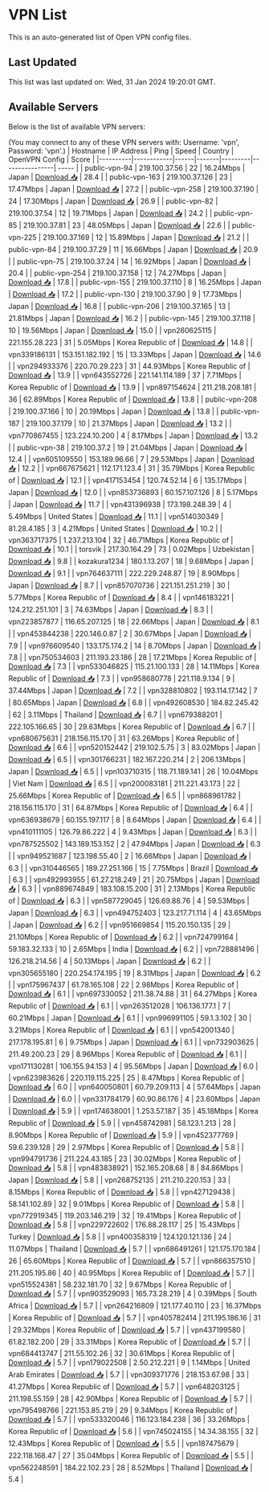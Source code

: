 # VPN List

This is an auto-generated list of Open VPN config files.

## Last Updated

This list was last updated on: Wed, 31 Jan 2024 19:20:01 GMT.

## Available Servers

Below is the list of available VPN servers:

(You may connect to any of these VPN servers with: Username: 'vpn', Password: 'vpn'.)
| Hostname | IP Address | Ping | Speed | Country | OpenVPN Config | Score |
|----------|------------|------|-------|---------|----------------| ----- |
| public-vpn-94 | 219.100.37.56 | 22 | 16.24Mbps | Japan | [Download 📥](./configs/server_0_JP.ovpn) | 28.4 |
| public-vpn-163 | 219.100.37.126 | 23 | 17.47Mbps | Japan | [Download 📥](./configs/server_1_JP.ovpn) | 27.2 |
| public-vpn-258 | 219.100.37.190 | 24 | 17.30Mbps | Japan | [Download 📥](./configs/server_2_JP.ovpn) | 26.9 |
| public-vpn-82 | 219.100.37.54 | 12 | 19.71Mbps | Japan | [Download 📥](./configs/server_3_JP.ovpn) | 24.2 |
| public-vpn-85 | 219.100.37.81 | 23 | 48.05Mbps | Japan | [Download 📥](./configs/server_4_JP.ovpn) | 22.6 |
| public-vpn-225 | 219.100.37.169 | 12 | 15.89Mbps | Japan | [Download 📥](./configs/server_5_JP.ovpn) | 21.2 |
| public-vpn-84 | 219.100.37.29 | 11 | 16.66Mbps | Japan | [Download 📥](./configs/server_6_JP.ovpn) | 20.9 |
| public-vpn-75 | 219.100.37.24 | 14 | 16.92Mbps | Japan | [Download 📥](./configs/server_7_JP.ovpn) | 20.4 |
| public-vpn-254 | 219.100.37.158 | 12 | 74.27Mbps | Japan | [Download 📥](./configs/server_8_JP.ovpn) | 17.8 |
| public-vpn-155 | 219.100.37.110 | 8 | 16.25Mbps | Japan | [Download 📥](./configs/server_9_JP.ovpn) | 17.2 |
| public-vpn-130 | 219.100.37.90 | 9 | 17.73Mbps | Japan | [Download 📥](./configs/server_10_JP.ovpn) | 16.8 |
| public-vpn-206 | 219.100.37.165 | 13 | 21.81Mbps | Japan | [Download 📥](./configs/server_11_JP.ovpn) | 16.2 |
| public-vpn-145 | 219.100.37.118 | 10 | 19.56Mbps | Japan | [Download 📥](./configs/server_12_JP.ovpn) | 15.0 |
| vpn260625115 | 221.155.28.223 | 31 | 5.05Mbps | Korea Republic of | [Download 📥](./configs/server_13_KR.ovpn) | 14.8 |
| vpn339186131 | 153.151.182.192 | 15 | 13.33Mbps | Japan | [Download 📥](./configs/server_14_JP.ovpn) | 14.6 |
| vpn294933376 | 220.70.29.223 | 31 | 44.93Mbps | Korea Republic of | [Download 📥](./configs/server_15_KR.ovpn) | 13.9 |
| vpn643552726 | 221.141.114.189 | 37 | 7.71Mbps | Korea Republic of | [Download 📥](./configs/server_16_KR.ovpn) | 13.9 |
| vpn897154624 | 211.218.208.181 | 36 | 62.89Mbps | Korea Republic of | [Download 📥](./configs/server_17_KR.ovpn) | 13.8 |
| public-vpn-208 | 219.100.37.166 | 10 | 20.19Mbps | Japan | [Download 📥](./configs/server_18_JP.ovpn) | 13.8 |
| public-vpn-187 | 219.100.37.179 | 10 | 21.37Mbps | Japan | [Download 📥](./configs/server_19_JP.ovpn) | 13.2 |
| vpn770867455 | 123.224.10.200 | 4 | 8.17Mbps | Japan | [Download 📥](./configs/server_20_JP.ovpn) | 13.2 |
| public-vpn-38 | 219.100.37.2 | 19 | 21.04Mbps | Japan | [Download 📥](./configs/server_21_JP.ovpn) | 12.4 |
| vpn605109550 | 153.189.96.66 | 7 | 29.53Mbps | Japan | [Download 📥](./configs/server_22_JP.ovpn) | 12.2 |
| vpn667675621 | 112.171.123.4 | 31 | 35.79Mbps | Korea Republic of | [Download 📥](./configs/server_23_KR.ovpn) | 12.1 |
| vpn417153454 | 120.74.52.14 | 6 | 135.17Mbps | Japan | [Download 📥](./configs/server_24_JP.ovpn) | 12.0 |
| vpn853736893 | 60.157.107.126 | 8 | 5.17Mbps | Japan | [Download 📥](./configs/server_25_JP.ovpn) | 11.7 |
| vpn431396938 | 173.198.248.39 | 4 | 5.49Mbps | United States | [Download 📥](./configs/server_26_US.ovpn) | 11.1 |
| vpn514030349 | 81.28.4.185 | 3 | 4.21Mbps | United States | [Download 📥](./configs/server_27_US.ovpn) | 10.2 |
| vpn363717375 | 1.237.213.104 | 32 | 46.71Mbps | Korea Republic of | [Download 📥](./configs/server_28_KR.ovpn) | 10.1 |
| torsvik | 217.30.164.29 | 73 | 0.02Mbps | Uzbekistan | [Download 📥](./configs/server_29_UZ.ovpn) | 9.8 |
| kozakura1234 | 180.1.13.207 | 18 | 9.68Mbps | Japan | [Download 📥](./configs/server_30_JP.ovpn) | 9.1 |
| vpn764637111 | 222.229.248.87 | 19 | 8.90Mbps | Japan | [Download 📥](./configs/server_31_JP.ovpn) | 8.7 |
| vpn857070736 | 221.151.251.219 | 30 | 5.77Mbps | Korea Republic of | [Download 📥](./configs/server_32_KR.ovpn) | 8.4 |
| vpn146183221 | 124.212.251.101 | 3 | 74.63Mbps | Japan | [Download 📥](./configs/server_33_JP.ovpn) | 8.3 |
| vpn223857877 | 116.65.207.125 | 18 | 22.66Mbps | Japan | [Download 📥](./configs/server_34_JP.ovpn) | 8.1 |
| vpn453844238 | 220.146.0.87 | 2 | 30.67Mbps | Japan | [Download 📥](./configs/server_35_JP.ovpn) | 7.9 |
| vpn976609540 | 133.175.174.2 | 14 | 8.70Mbps | Japan | [Download 📥](./configs/server_36_JP.ovpn) | 7.8 |
| vpn750534603 | 211.193.23.186 | 28 | 17.21Mbps | Korea Republic of | [Download 📥](./configs/server_37_KR.ovpn) | 7.3 |
| vpn533046825 | 115.21.100.133 | 28 | 14.11Mbps | Korea Republic of | [Download 📥](./configs/server_38_KR.ovpn) | 7.3 |
| vpn958680778 | 221.118.9.134 | 9 | 37.44Mbps | Japan | [Download 📥](./configs/server_39_JP.ovpn) | 7.2 |
| vpn328810802 | 193.114.17.142 | 7 | 80.65Mbps | Japan | [Download 📥](./configs/server_40_JP.ovpn) | 6.8 |
| vpn492608530 | 184.82.245.42 | 62 | 3.11Mbps | Thailand | [Download 📥](./configs/server_41_TH.ovpn) | 6.7 |
| vpn679388201 | 222.105.166.65 | 30 | 29.63Mbps | Korea Republic of | [Download 📥](./configs/server_42_KR.ovpn) | 6.7 |
| vpn680675631 | 218.156.115.170 | 31 | 63.26Mbps | Korea Republic of | [Download 📥](./configs/server_43_KR.ovpn) | 6.6 |
| vpn520152442 | 219.102.5.75 | 3 | 83.02Mbps | Japan | [Download 📥](./configs/server_44_JP.ovpn) | 6.5 |
| vpn301766231 | 182.167.220.214 | 2 | 206.13Mbps | Japan | [Download 📥](./configs/server_45_JP.ovpn) | 6.5 |
| vpn103710315 | 118.71.189.141 | 26 | 10.04Mbps | Viet Nam | [Download 📥](./configs/server_46_VN.ovpn) | 6.5 |
| vpn200083181 | 211.221.43.173 | 22 | 25.66Mbps | Korea Republic of | [Download 📥](./configs/server_47_KR.ovpn) | 6.5 |
| vpn868961782 | 218.156.115.170 | 31 | 64.87Mbps | Korea Republic of | [Download 📥](./configs/server_48_KR.ovpn) | 6.4 |
| vpn636938679 | 60.155.197.117 | 8 | 8.64Mbps | Japan | [Download 📥](./configs/server_49_JP.ovpn) | 6.4 |
| vpn410111105 | 126.79.86.222 | 4 | 9.43Mbps | Japan | [Download 📥](./configs/server_50_JP.ovpn) | 6.3 |
| vpn787525502 | 143.189.153.152 | 2 | 47.94Mbps | Japan | [Download 📥](./configs/server_51_JP.ovpn) | 6.3 |
| vpn949521687 | 123.198.55.40 | 2 | 16.66Mbps | Japan | [Download 📥](./configs/server_52_JP.ovpn) | 6.3 |
| vpn310446565 | 189.27.251.166 | 15 | 7.75Mbps | Brazil | [Download 📥](./configs/server_53_BR.ovpn) | 6.3 |
| vpn492993955 | 61.27.218.249 | 21 | 20.75Mbps | Japan | [Download 📥](./configs/server_54_JP.ovpn) | 6.3 |
| vpn889674849 | 183.108.15.200 | 31 | 2.13Mbps | Korea Republic of | [Download 📥](./configs/server_55_KR.ovpn) | 6.3 |
| vpn587729045 | 126.69.88.76 | 4 | 59.53Mbps | Japan | [Download 📥](./configs/server_56_JP.ovpn) | 6.3 |
| vpn494752403 | 123.217.71.114 | 4 | 43.65Mbps | Japan | [Download 📥](./configs/server_57_JP.ovpn) | 6.2 |
| vpn951669854 | 115.20.150.135 | 29 | 21.10Mbps | Korea Republic of | [Download 📥](./configs/server_58_KR.ovpn) | 6.2 |
| vpn724799164 | 59.183.32.133 | 10 | 2.65Mbps | India | [Download 📥](./configs/server_59_IN.ovpn) | 6.2 |
| vpn728881496 | 126.218.214.56 | 4 | 50.13Mbps | Japan | [Download 📥](./configs/server_60_JP.ovpn) | 6.2 |
| vpn305655180 | 220.254.174.195 | 19 | 8.31Mbps | Japan | [Download 📥](./configs/server_61_JP.ovpn) | 6.2 |
| vpn175967437 | 61.78.165.108 | 22 | 2.98Mbps | Korea Republic of | [Download 📥](./configs/server_62_KR.ovpn) | 6.1 |
| vpn697330052 | 211.38.74.88 | 31 | 64.27Mbps | Korea Republic of | [Download 📥](./configs/server_63_KR.ovpn) | 6.1 |
| vpn263512028 | 106.136.177.1 | 7 | 60.21Mbps | Japan | [Download 📥](./configs/server_64_JP.ovpn) | 6.1 |
| vpn996991105 | 59.1.3.102 | 30 | 3.21Mbps | Korea Republic of | [Download 📥](./configs/server_65_KR.ovpn) | 6.1 |
| vpn542001340 | 217.178.195.81 | 6 | 9.75Mbps | Japan | [Download 📥](./configs/server_66_JP.ovpn) | 6.1 |
| vpn732903625 | 211.49.200.23 | 29 | 8.96Mbps | Korea Republic of | [Download 📥](./configs/server_67_KR.ovpn) | 6.1 |
| vpn171130281 | 106.155.94.153 | 4 | 95.56Mbps | Japan | [Download 📥](./configs/server_68_JP.ovpn) | 6.0 |
| vpn623983626 | 220.119.115.225 | 25 | 8.47Mbps | Korea Republic of | [Download 📥](./configs/server_69_KR.ovpn) | 6.0 |
| vpn640050801 | 60.79.209.113 | 4 | 57.64Mbps | Japan | [Download 📥](./configs/server_70_JP.ovpn) | 6.0 |
| vpn331784179 | 60.90.86.176 | 4 | 23.60Mbps | Japan | [Download 📥](./configs/server_71_JP.ovpn) | 5.9 |
| vpn174638001 | 1.253.57.187 | 35 | 45.18Mbps | Korea Republic of | [Download 📥](./configs/server_72_KR.ovpn) | 5.9 |
| vpn458742981 | 58.123.1.213 | 28 | 8.90Mbps | Korea Republic of | [Download 📥](./configs/server_73_KR.ovpn) | 5.9 |
| vpn452377769 | 59.6.239.128 | 29 | 2.97Mbps | Korea Republic of | [Download 📥](./configs/server_74_KR.ovpn) | 5.8 |
| vpn994791736 | 211.224.43.185 | 23 | 30.02Mbps | Korea Republic of | [Download 📥](./configs/server_75_KR.ovpn) | 5.8 |
| vpn483838921 | 152.165.208.68 | 8 | 84.86Mbps | Japan | [Download 📥](./configs/server_76_JP.ovpn) | 5.8 |
| vpn268752135 | 211.210.220.153 | 33 | 8.15Mbps | Korea Republic of | [Download 📥](./configs/server_77_KR.ovpn) | 5.8 |
| vpn427129438 | 58.141.102.89 | 32 | 9.01Mbps | Korea Republic of | [Download 📥](./configs/server_78_KR.ovpn) | 5.8 |
| vpn772919345 | 119.203.146.219 | 32 | 19.41Mbps | Korea Republic of | [Download 📥](./configs/server_79_KR.ovpn) | 5.8 |
| vpn229722602 | 176.88.28.117 | 25 | 15.43Mbps | Turkey | [Download 📥](./configs/server_80_TR.ovpn) | 5.8 |
| vpn400358319 | 124.120.121.136 | 24 | 11.07Mbps | Thailand | [Download 📥](./configs/server_81_TH.ovpn) | 5.7 |
| vpn686491261 | 121.175.170.184 | 26 | 65.60Mbps | Korea Republic of | [Download 📥](./configs/server_82_KR.ovpn) | 5.7 |
| vpn866357510 | 211.205.195.86 | 40 | 40.95Mbps | Korea Republic of | [Download 📥](./configs/server_83_KR.ovpn) | 5.7 |
| vpn515524381 | 58.232.181.70 | 32 | 9.67Mbps | Korea Republic of | [Download 📥](./configs/server_84_KR.ovpn) | 5.7 |
| vpn903529093 | 165.73.28.219 | 4 | 0.39Mbps | South Africa | [Download 📥](./configs/server_85_ZA.ovpn) | 5.7 |
| vpn264216809 | 121.177.40.110 | 23 | 16.37Mbps | Korea Republic of | [Download 📥](./configs/server_86_KR.ovpn) | 5.7 |
| vpn405782414 | 211.195.186.16 | 31 | 29.32Mbps | Korea Republic of | [Download 📥](./configs/server_87_KR.ovpn) | 5.7 |
| vpn437199580 | 61.82.182.200 | 29 | 33.31Mbps | Korea Republic of | [Download 📥](./configs/server_88_KR.ovpn) | 5.7 |
| vpn684413747 | 211.55.102.26 | 32 | 30.61Mbps | Korea Republic of | [Download 📥](./configs/server_89_KR.ovpn) | 5.7 |
| vpn179022508 | 2.50.212.221 | 9 | 1.14Mbps | United Arab Emirates | [Download 📥](./configs/server_90_AE.ovpn) | 5.7 |
| vpn309371776 | 218.153.67.98 | 33 | 41.27Mbps | Korea Republic of | [Download 📥](./configs/server_91_KR.ovpn) | 5.7 |
| vpn648203125 | 211.198.55.159 | 28 | 42.90Mbps | Korea Republic of | [Download 📥](./configs/server_92_KR.ovpn) | 5.7 |
| vpn795498766 | 221.153.85.219 | 29 | 9.34Mbps | Korea Republic of | [Download 📥](./configs/server_93_KR.ovpn) | 5.7 |
| vpn533320046 | 116.123.184.238 | 36 | 33.26Mbps | Korea Republic of | [Download 📥](./configs/server_94_KR.ovpn) | 5.6 |
| vpn745024155 | 14.34.38.155 | 32 | 12.43Mbps | Korea Republic of | [Download 📥](./configs/server_95_KR.ovpn) | 5.5 |
| vpn187475679 | 222.118.168.47 | 27 | 35.04Mbps | Korea Republic of | [Download 📥](./configs/server_96_KR.ovpn) | 5.5 |
| vpn562248591 | 184.22.102.23 | 28 | 8.52Mbps | Thailand | [Download 📥](./configs/server_97_TH.ovpn) | 5.4 |
